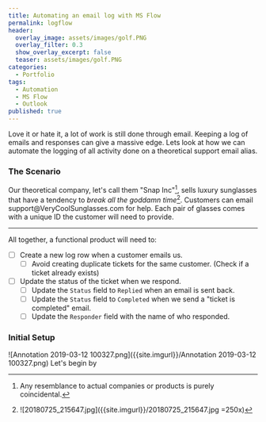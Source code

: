 ```yaml
---
title: Automating an email log with MS Flow
permalink: logflow
header:
  overlay_image: assets/images/golf.PNG
  overlay_filter: 0.3
  show_overlay_excerpt: false
  teaser: assets/images/golf.PNG
categories:
  - Portfolio
tags:
  - Automation
  - MS Flow
  - Outlook
published: true
---
```


Love it or hate it, a lot of work is still done through email. Keeping a log of emails and responses can give a massive edge.
Lets look at how we can automate the logging of all activity done on a theoretical support email alias.


### The Scenario

Our theoretical company, let's call them "Snap Inc"[^coincidence], sells luxury sunglasses that have a tendency to *break all the goddamn time*[^broke]. Customers can email support@VeryCoolSunglasses<nolink>.com for help. Each pair of glasses comes with a unique ID the customer will need to provide.
  
[^coincidence]: Any resemblance to actual companies or products is purely coincidental.
[^broke]: ![20180725_215647.jpg]({{site.imgurl}}/20180725_215647.jpg =250x)

  
<hr>

All together, a functional product will need to:
- [ ]  Create a new log row when a customer emails us.  
	- [ ]  Avoid creating duplicate tickets for the same customer. (Check if a ticket already exists)  
- [ ]  Update the status of the ticket when we respond.  
	- [ ]   Update the `Status` field to `Replied` when an email is sent back.  
	- [ ]   Update the `Status` field to `Completed` when we send a "ticket is completed" email.  
	- [ ]   Update the `Responder` field with the name of who responded. 

### Initial Setup

![Annotation 2019-03-12 100327.png]({{site.imgurl}}/Annotation 2019-03-12 100327.png)
Let's begin by 


